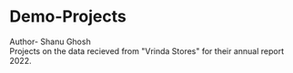 # Demo-Projects
Author- Shanu Ghosh
<br>
Projects on the data recieved from "Vrinda Stores" for their annual report 2022. 
